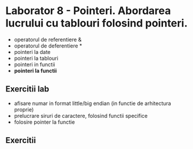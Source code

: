 # Laborator 8 - Pointeri. Abordarea lucrului cu tablouri folosind pointeri.

* operatorul de referentiere &
* operatorul de deferentiere *
* pointeri la date
* pointeri la tablouri
* pointeri in functii
* **pointeri la functii**

## Exercitii lab
* afisare numar in format little/big endian (in functie de arhitectura proprie)
* prelucrare siruri de caractere, folosind functii specifice
* folosire pointer la functie

## Exercitii
